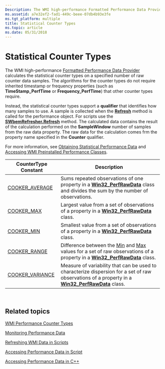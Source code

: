 ```yaml
---
Description: The WMI high-performance Formatted Performance Data Provider calculates the statistical counter types on a specified number of raw counter data samples.
ms.assetid: a7e32ef2-fad1-449c-beee-07db4b93e3fe
ms.tgt_platform: multiple
title: Statistical Counter Types
ms.topic: article
ms.date: 05/31/2018
---
```


# Statistical Counter Types

The WMI high-performance [Formatted Performance Data Provider](formatted-performance-data-provider.md) calculates the statistical counter types on a specified number of raw counter data samples. The algorithms for the counter types do not require inherited timestamp or frequency properties (such as **TimeStamp\_PerfTime** or **Frequency\_PerfTime**) that other counter types require.

Instead, the statistical counter types support a **qualifier** that identifies how many samples to use. A sample is collected when the [**Refresh**](/windows/desktop/api/Wbemcli/nf-wbemcli-iwbemrefresher-refresh) method is called for the performance object. For scripts use the [**SWbemRefresher.Refresh**](swbemrefresher-refresh.md) method. The calculated data contains the result of the calculation performed on the **SampleWindow** number of samples from the raw data property. The raw data for the calculation comes frm the property name specified in the **Counter** qualifier.

For more information, see [Obtaining Statistical Performance Data](obtaining-statistical-performance-data.md) and [Accessing WMI Preinstalled Performance Classes](accessing-wmi-preinstalled-performance-classes.md).



| CounterType Constant                    | Description                                                                                                                                                                                |
|-----------------------------------------|--------------------------------------------------------------------------------------------------------------------------------------------------------------------------------------------|
| [COOKER\_AVERAGE](cooker-average.md)   | Sums repeated observations of one property in a [**Win32\_PerfRawData**](/windows/desktop/CIMWin32Prov/win32-perfrawdata) class and divides the sum by the number of observations.                              |
| [COOKER\_MAX](cooker-max.md)           | Largest value from a set of observations of a property in a [**Win32\_PerfRawData**](/windows/desktop/CIMWin32Prov/win32-perfrawdata) class.                                                                    |
| [COOKER\_MIN](cooker-min.md)           | Smallest value from a set of observations of a property in a [**Win32\_PerfRawData**](/windows/desktop/CIMWin32Prov/win32-perfrawdata) class.                                                                   |
| [COOKER\_RANGE](cooker-range.md)       | Difference between the [Min](cooker-min.md) and [Max](cooker-max.md) values for a set of raw observations of a property in a [**Win32\_PerfRawData**](/windows/desktop/CIMWin32Prov/win32-perfrawdata) class. |
| [COOKER\_VARIANCE](cooker-variance.md) | Measure of variability that can be used to characterize dispersion for a set of raw observations of a property in a [**Win32\_PerfRawData**](/windows/desktop/CIMWin32Prov/win32-perfrawdata) class.            |



 

## Related topics

<dl> <dt>

[WMI Performance Counter Types](wmi-performance-counter-types.md)
</dt> <dt>

[Monitoring Performance Data](monitoring-performance-data.md)
</dt> <dt>

[Refreshing WMI Data in Scripts](refreshing-wmi-data-in-scripts.md)
</dt> <dt>

[Accessing Performance Data in Script](accessing-performance-data-in-script.md)
</dt> <dt>

[Accessing Performance Data in C++](accessing-performance-data-in-c--.md)
</dt> </dl>

 

 